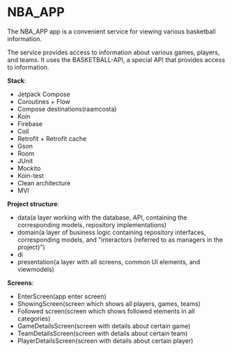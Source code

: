 # NBA_APP

The NBA_APP app is a convenient service for viewing various basketball information.

The service provides access to information about various games, players, and teams. 
It uses the BASKETBALL-API, a special API that provides access to information.

**Stack**:
- Jetpack Compose
- Coroutines + Flow
- Compose destinations(raamcosta)
- Koin
- Firebase
- Coil
- Retrofit + Retrofit cache
- Gson
- Room
- JUnit
- Mockito
- Koin-test
- Clean architecture
- MVI

**Project structure**:
- data(a layer working with the database, API, containing the corresponding models, repository implementations)
- domain(a layer of business logic containing repository interfaces, corresponding models, and "interactors (referred to as managers in the project)")
- di
- presentation(a layer with all screens, common UI elements, and viewmodels)

**Screens**:
- EnterScreen(app enter screen)
- ShowingScreen(screen which shows all players, games, teams)
- Followed screen(screen which shows followed elements in all categories)
- GameDetailsScreen(screen with details about certain game)
- TeamDetailsScreen(screen with details about certain team)
- PlayerDetailsScreen(screen with details about certain player)